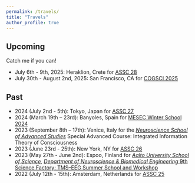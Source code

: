 ```yaml
---
permalink: /travels/
title: "Travels"
author_profile: true
---
```


<h2>Upcoming</h2>
Catch me if you can!
<ul>
  <li>July 6th - 9th, 2025: Heraklion, Crete for <a href="https://theassc.org/assc-28/" target="_blank">ASSC 28</a></li>
  <li>July 30th - August 2nd, 2025: San Francisco, CA for <a href="https://cognitivesciencesociety.org/cogsci-2025/" target="_blank">COGSCI 2025</a></li>

</ul>

<h2>Past</h2>
<ul>
  <li>2024 (July 2nd - 5th): Tokyo, Japan for <a href="https://theassc.org/assc-27/" target="_blank">ASSC 27</a></li>
  <li>2024 (March 19th – 23rd): Banyoles, Spain for <a href="https://www.mesec.co/event/winterschool_2024" target="_blank">MESEC Winter School 2024</a></li>
  <li>2023 (September 8th – 17th): Venice, Italy for the <a href="https://www.neurosas.org/" target="_blank"><i>Neuroscience School of Advanced Studies</i></a> Special Advanced Course: Integrated Information Theory of Consciousness</li>
  <li>2023 (June 23rd - 25th): New York, NY for <a href="https://theassc.org/assc-26/" target="_blank">ASSC 26</a></li>
  <li>2023 (May 27th - June 2nd): Espoo, Finland for <i><a href="https://www.aalto.fi/en" target="_blank">Aalto University School of Science</a>, <a href="https://www.aalto.fi/en/department-of-neuroscience-and-biomedical-engineering" target="_blank">Department of Neuroscience & Biomedical Engineering</a></i><a href="https://www.aalto.fi/en/events/9th-science-factory-tms-eeg-summer-school-and-workshop" target="_blank"> 9th Science Factory: TMS–EEG Summer School and Workshop</a></li>
  <li>2022 (July 12th - 15th): Amsterdam, Netherlands for <a href="https://theassc.org/assc-25/" target="_blank">ASSC 25</a></li>
</ul>
